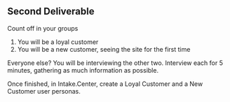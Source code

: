 ## Second Deliverable

Count off in your groups

1. You will be a loyal customer
2. You will be a new customer, seeing the site for the first time

Everyone else? You will be interviewing the other two. Interview each for 5 minutes, gathering as much information as possible.

Once finished, in Intake.Center, create a Loyal Customer and a New Customer user personas.